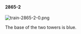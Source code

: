 #### 2865-2
![train-2865-2-0.png](https://github.com/lil-lab/nlvr/raw/master/nlvr/train/images/8/train-2865-2-0.png "train-2865-2-0.png")

The base of the two towers is blue.